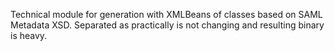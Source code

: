 Technical module for generation with XMLBeans of classes based on SAML Metadata XSD. Separated as practically is not changing and resulting binary is heavy.
